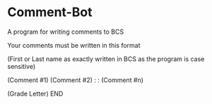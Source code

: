 # Comment-Bot
A program for writing comments to BCS

Your comments must be written in this format

(First or Last name as exactly written in BCS as the program is case sensitive)

(Comment #1)
(Comment #2)
:
:
(Comment #n)

(Grade Letter)
END


